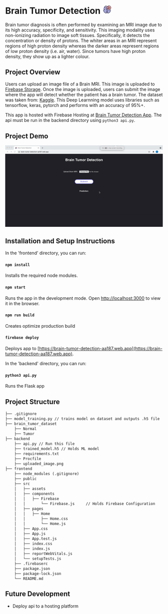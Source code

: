 # Brain Tumor Detection <img src="/frontend/public/favicon.ico" alt="drawing" width="30"/>
Brain tumor diagnosis is often performed by examining an MRI image due to its high accuracy, specificity, and sensitivity. This imaging modality uses non-ionizing radiation to image soft tissues. Specifically, it detects the concentration or density of protons. The whiter areas in an MRI represent regions of high proton density whereas the darker areas represent regions of low proton density (i.e. air, water). Since tumors have high proton density, they show up as a lighter colour.

## Project Overview
Users can upload an image file of a Brain MRI. This image is uploaded to [Firebase Storage](https://console.firebase.google.com/). Once the image is uploaded, users can submit the image where the app will detect whether the patient has a brain tumor. The dataset was taken from: [Kaggle](https://www.kaggle.com/navoneel/brain-mri-images-for-brain-tumor-detection). This Deep Learnning model uses libraries such as tensorflow, keras, pytorch and performs with an accuracy of 95%+. 

This app is hosted with Firebase Hosting at [Brain Tumor Detection App](https://brain-tumor-detection-aa187.web.app). The api must be run in the backend directory using `python3 api.py`.

## Project Demo

![Project Demo](/frontend/src/assets/demo.gif)


## Installation and Setup Instructions

In the 'frontend' directory, you can run:

#### `npm install`
Installs the required node modules.

#### `npm start`
Runs the app in the development mode.
Open [http://localhost:3000](http://localhost:3000) to view it in the browser.

#### `npm run build`
Creates optimize production build

#### `firebase deploy`
Deploys app to [https://brain-tumor-detection-aa187.web.app](https://brain-tumor-detection-aa187.web.app).

In the 'backend' directory, you can run:

#### `python3 api.py`
Runs the Flask app

## Project Structure
```
├── .gitignore
├── model_training.py // trains model on dataset and outputs .h5 file
├── brain_tumor_dataset
    ├── Normal
    ├── Tumor
├── backend
    ├── api.py // Run this file
    ├── trained_model.h5 // Holds ML model
    ├── requirements.txt
    ├── Procfile
    ├── uploaded_image.png
├── frontend
    ├── node_modules (.gitignore)
    ├── public
    ├── src
    │   ├── assets
    │   ├── components
    │   │   ├── Firebase
    │   │       └── Firebase.js     // Holds Firebase Configuration
    │   ├── pages
    │   │   ├── Home
    │   │       ├── Home.css
    │   │       └── Home.js
    │   ├── App.css
    │   ├── App.js
    │   ├── App.test.js
    │   ├── index.css
    │   ├── index.js
    │   ├── reportWebVitals.js
    │   └── setupTests.js
    ├── .firebaserc
    ├── package.json
    ├── package-lock.json
    └── README.md
```
## Future Development
- Deploy api to a hosting platform
